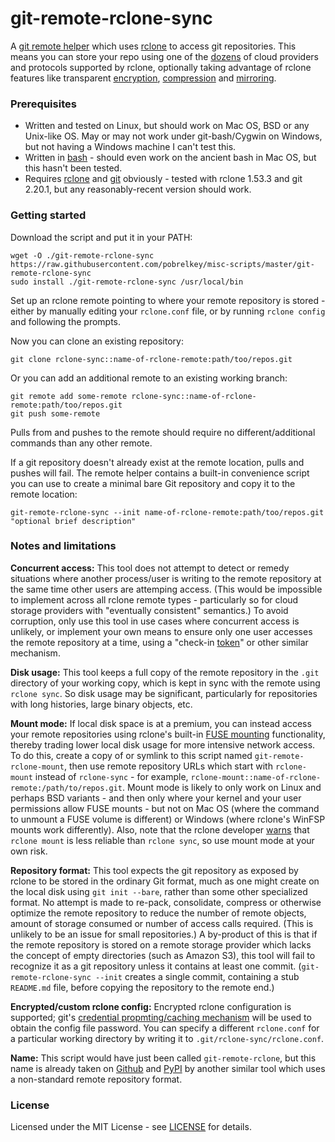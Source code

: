 # git-remote-rclone-sync

A [git remote helper](https://git-scm.com/docs/gitremote-helpers) which uses [rclone](https://rclone.org/) to access git repositories.  This means you can store your repo using one of the [dozens](https://rclone.org/overview/) of cloud providers and protocols supported by rclone, optionally taking advantage of rclone features like transparent [encryption](https://rclone.org/crypt/), [compression](https://rclone.org/compress/) and [mirroring](https://rclone.org/union/).


### Prerequisites

- Written and tested on Linux, but should work on Mac OS, BSD or any Unix-like OS.  May or may not work under git-bash/Cygwin on Windows, but not having a Windows machine I can't test this.
- Written in [bash](https://www.gnu.org/software/bash/) - should even work on the ancient bash in Mac OS, but this hasn't been tested.
- Requires [rclone](https://rclone.org/) and [git](https://git-scm.com/) obviously - tested with rclone 1.53.3 and git 2.20.1, but any reasonably-recent version should work.


### Getting started

Download the script and put it in your PATH:

```
wget -O ./git-remote-rclone-sync https://raw.githubusercontent.com/pobrelkey/misc-scripts/master/git-remote-rclone-sync
sudo install ./git-remote-rclone-sync /usr/local/bin
```

Set up an rclone remote pointing to where your remote repository is stored - either by manually editing your `rclone.conf` file, or by running `rclone config` and following the prompts.

Now you can clone an existing repository:

```
git clone rclone-sync::name-of-rclone-remote:path/too/repos.git
```

Or you can add an additional remote to an existing working branch:

```
git remote add some-remote rclone-sync::name-of-rclone-remote:path/too/repos.git
git push some-remote
```

Pulls from and pushes to the remote should require no different/additional commands than any other remote.

If a git repository doesn't already exist at the remote location, pulls and pushes will fail.  The remote helper contains a built-in convenience script you can use to create a minimal bare Git repository and copy it to the remote location:

```
git-remote-rclone-sync --init name-of-rclone-remote:path/too/repos.git "optional brief description"
```


### Notes and limitations

**Concurrent access:** This tool does not attempt to detect or remedy situations where another process/user is writing to the remote repository at the same time other users are attemping access.  (This would be impossible to implement across all rclone remote types - particularly so for cloud storage providers with "eventually consistent" semantics.)  To avoid corruption, only use this tool in use cases where concurrent access is unlikely, or implement your own means to ensure only one user accesses the remote repository at a time, using a "check-in [token](https://en.wikipedia.org/wiki/Token_(railway_signalling))" or other similar mechanism.

**Disk usage:**  This tool keeps a full copy of the remote repository in the `.git` directory of your working copy, which is kept in sync with the remote using `rclone sync`.  So disk usage may be significant, particularly for repositories with long histories, large binary objects, etc.

**Mount mode:**  If local disk space is at a premium, you can instead access your remote repositories using rclone's built-in [FUSE mounting](https://rclone.org/commands/rclone_mount/) functionality, thereby trading lower local disk usage for more intensive network access.  To do this, create a copy of or symlink to this script named `git-remote-rclone-mount`, then use remote repository URLs which start with `rclone-mount` instead of `rclone-sync` - for example, `rclone-mount::name-of-rclone-remote:/path/to/repos.git`.  Mount mode is likely to only work on Linux and perhaps BSD variants - and then only where your kernel and your user permissions allow FUSE mounts - but not on Mac OS (where the command to unmount a FUSE volume is different) or Windows (where rclone's WinFSP mounts work differently).  Also, note that the rclone developer [warns](https://rclone.org/commands/rclone_mount/#rclone-mount-vs-rclone-sync-copy) that `rclone mount` is less reliable than `rclone sync`, so use mount mode at your own risk.

**Repository format:**  This tool expects the git repository as exposed by rclone to be stored in the ordinary Git format, much as one might create on the local disk using `git init --bare`, rather than some other specialized format.  No attempt is made to re-pack, consolidate, compress or otherwise optimize the remote repository to reduce the number of remote objects, amount of storage consumed or number of access calls required.  (This is unlikely to be an issue for small repositories.)  A by-product of this is that if the remote repository is stored on a remote storage provider which lacks the concept of empty directories (such as Amazon S3), this tool will fail to recognize it as a git repository unless it contains at least one commit.  (`git-remote-rclone-sync --init` creates a single commit, containing a stub `README.md` file, before copying the repository to the remote end.)

**Encrypted/custom rclone config:**  Encrypted rclone configuration is supported; git's [credential propmting/caching mechanism](https://git-scm.com/docs/gitcredentials) will be used to obtain the config file password.  You can specify a different `rclone.conf` for a particular working directory by writing it to `.git/rclone-sync/rclone.conf`.

**Name:**  This script would have just been called `git-remote-rclone`, but this name is already taken on [Github](https://github.com/datalad/git-remote-rclone) and [PyPI](https://pypi.org/project/git-remote-rclone/) by another similar tool which uses a non-standard remote repository format.


### License

Licensed under the MIT License - see [LICENSE](LICENSE) for details. 
